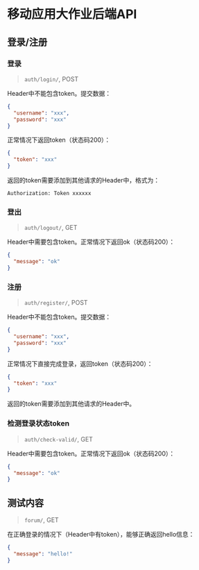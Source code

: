 # 移动应用大作业后端API

## 登录/注册

### 登录

> `auth/login/`, POST

Header中不能包含token。提交数据：
```json
{
  "username": "xxx",
  "password": "xxx"
}
```
正常情况下返回token（状态码200）：
```json
{
  "token": "xxx"
}
```
返回的token需要添加到其他请求的Header中，格式为：
```text
Authorization: Token xxxxxx
```


### 登出

> `auth/logout/`, GET

Header中需要包含token。正常情况下返回ok（状态码200）：

```json
{
  "message": "ok"
}
```


### 注册

> `auth/register/`, POST

Header中不能包含token。提交数据：
```json
{
  "username": "xxx",
  "password": "xxx"
}
```
正常情况下直接完成登录，返回token（状态码200）：
```json
{
  "token": "xxx"
}
```
返回的token需要添加到其他请求的Header中。


### 检测登录状态token

> `auth/check-valid/`, GET

Header中需要包含token。正常情况下返回ok（状态码200）：

```json
{
  "message": "ok"
}
```


## 测试内容

> `forum/`, GET

在正确登录的情况下（Header中有token），能够正确返回hello信息：

```json
{
  "message": "hello!"
}
```
